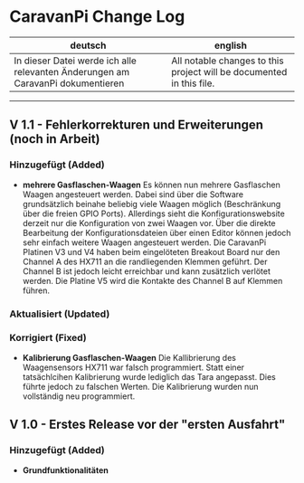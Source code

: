 # CaravanPi Change Log

deutsch | english
----- | -----
In dieser Datei werde ich alle relevanten Änderungen am CaravanPi dokumentieren | All notable changes to this project will be documented in this file.

---

## V 1.1 - Fehlerkorrekturen und Erweiterungen (noch in Arbeit)

### Hinzugefügt (Added)

- **mehrere Gasflaschen-Waagen**
  Es können nun mehrere Gasflaschen Waagen angesteuert werden. Dabei sind über die Software grundsätzlich beinahe beliebig 
  viele Waagen möglich (Beschränkung über die freien GPIO Ports). Allerdings sieht die Konfigurationswebsite derzeit nur die 
  Konfiguration von zwei Waagen vor. Über die direkte Bearbeitung der Konfigurationsdateien über einen Editor können jedoch sehr 
  einfach weitere Waagen angesteuert werden. Die CaravanPi Platinen V3 und V4 haben beim eingelöteten Breakout Board nur den 
  Channel A des HX711 an die randliegenden Klemmen geführt. Der Channel B ist jedoch leicht erreichbar und kann zusätzlich 
  verlötet werden. Die Platine V5 wird die Kontakte des Channel B auf Klemmen führen.

### Aktualisiert (Updated)

### Korrigiert (Fixed)
- **Kalibrierung Gasflaschen-Waagen**
  Die Kallibrierung des Waagensensors HX711 war falsch programmiert. Statt einer tatsächlcihen Kalibrierung wurde lediglich das Tara 
  angepasst. Dies führte jedoch zu falschen Werten. Die Kalibrierung wurden nun vollständig neu programmiert.

## V 1.0 - Erstes Release vor der "ersten Ausfahrt"

### Hinzugefügt (Added)

- **Grundfunktionalitäten**
